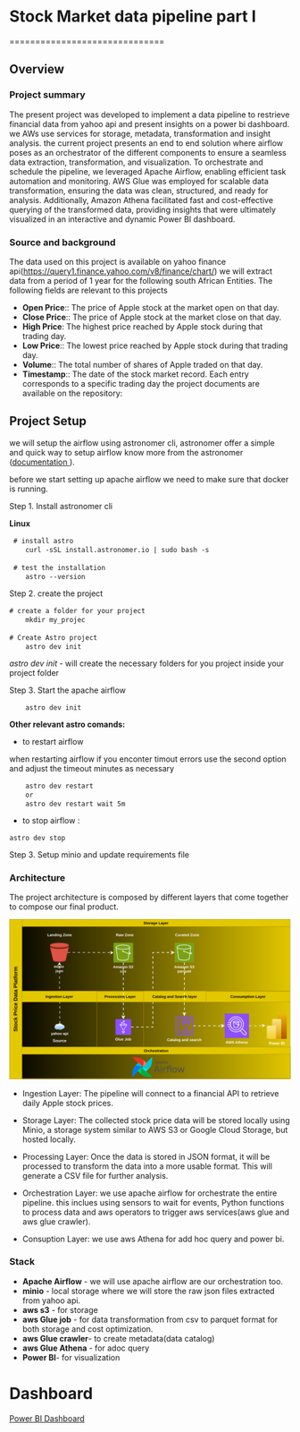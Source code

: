 # Stock Market data pipeline part I
==============================

## Overview

### Project summary

The present project was developed to implement a data pipeline to restrieve financial data from yahoo api and present insights on a power bi dashboard.
we AWs use services for storage, metadata, transformation and insight analysis. 
the current project presents an end to end solution where airflow poses as an orchestrator of the different components to ensure a seamless data extraction, transformation, and visualization. 
To orchestrate and schedule the pipeline, we leveraged Apache Airflow, enabling efficient task automation and monitoring. AWS Glue was employed for scalable data transformation, ensuring the data was clean, structured, and ready for analysis. Additionally, Amazon Athena facilitated fast and cost-effective querying of the transformed data, providing insights that were ultimately visualized in an interactive and dynamic Power BI dashboard.

### Source and background
The data used on this project is available on yahoo finance api(https://query1.finance.yahoo.com/v8/finance/chart/)  we will extract data from a period of 1 year for the following south African Entities. The following fields are relevant to this projects
* **Open Price**:: The price of Apple stock at the market open on that day.
* **Close Price**:: The price of Apple stock at the market close on that day.
* **High Price**: The highest price reached by Apple stock during that trading day.
* **Low Price**:: The lowest price reached by Apple stock during that trading day.
* **Volume**:: The total number of shares of Apple traded on that day.
* **Timestamp**:: The date of the stock market record. Each entry corresponds to a specific trading day
the project documents are available on the repository:


## Project Setup
we will setup the airflow using astronomer cli, astronomer offer a simple and quick way to setup airflow know more from the astronomer ([documentation ](https://www.astronomer.io/docs/astro/cli/overview) ).

before we start setting up apache airflow we need to make sure that docker is running. 

Step 1. Install astronomer cli

**Linux**


```
 # install astro   
    curl -sSL install.astronomer.io | sudo bash -s

 # test the installation
    astro --version
```

Step 2. create the project

```
# create a folder for your project
    mkdir my_projec

# Create Astro project
    astro dev init
```

*astro dev init* - will create the necessary folders for you project inside your project folder

Step 3. Start the apache airflow

```
    astro dev init
```

**Other relevant astro comands:**

* to restart airflow

 when restarting airflow if you enconter timout errors use the second option and adjust the timeout minutes as necessary

```
    astro dev restart 
    or
    astro dev restart wait 5m 
```

* to stop airflow : 
```
astro dev stop
```

Step 3. Setup minio and update requirements file




### Architecture

The project architecture is composed by different layers that come together to compose our final product.

![Screenshot](./resources/architecture.svg)

* Ingestion Layer: The pipeline will connect to a financial API to retrieve daily Apple stock prices.

* Storage Layer: The collected stock price data will be stored locally using Minio, a storage system similar to AWS S3 or Google Cloud Storage, but hosted locally.

* Processing Layer: Once the data is stored in JSON format, it will be processed to transform the data into a more usable format. This will generate a CSV file for further analysis. 

* Orchestration Layer: we use apache airflow for orchestrate the entire pipeline. this inclues using sensors to wait for events, Python functions to process data and aws operators to trigger aws services(aws glue and aws glue crawler).

* Consuption Layer: we use aws Athena for add hoc query and power bi.



### Stack

* **Apache Airflow** - we will use apache airflow are our orchestration too.
* **minio** - local storage where we will store the raw json files extracted from yahoo api.
* **aws s3** - for storage
* **aws Glue job** - for data transformation from csv to parquet format for both storage and cost optimization.
* **aws Glue crawler**- to create metadata(data catalog)
* **aws Glue Athena** - for adoc query 
* **Power BI**- for visualization




# Dashboard

[Power BI Dashboard](https://app.powerbi.com/view?r=eyJrIjoiODRmZWIzZjktNTRmZS00MTQ3LThlMmUtMThjMmEyMTA4YzQwIiwidCI6ImRmODY3OWNkLWE4MGUtNDVkOC05OWFjLWM4M2VkN2ZmOTVhMCJ9)
